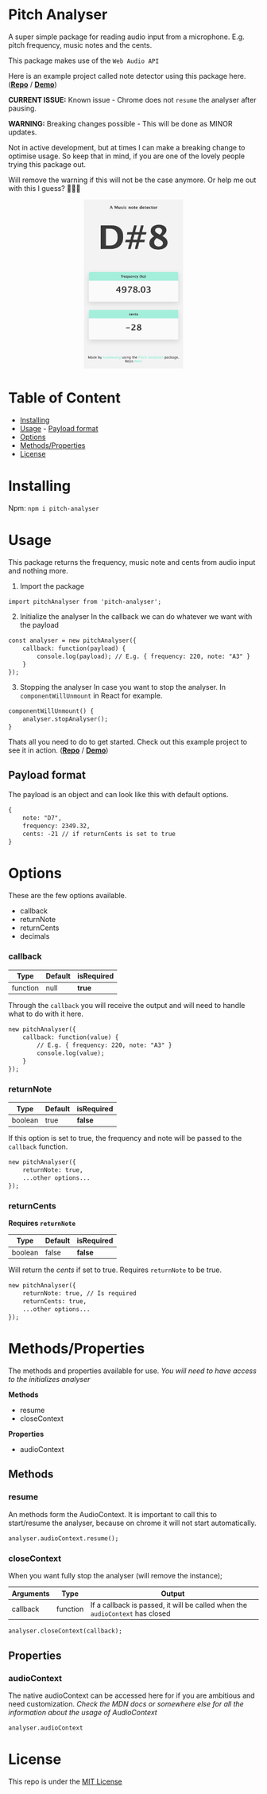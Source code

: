 # Pitch Analyser
A super simple package for reading audio input from a microphone. E.g. pitch frequency, music notes and the cents.

This package makes use of the `Web Audio API`

Here is an example project called note detector using this package here. (**[Repo](https://github.com/kyunwang/note-detector)** / **[Demo](https://kyunwang.github.io/note-detector/)**)

**CURRENT ISSUE:** Known issue - Chrome does not `resume` the analyser after pausing.

**WARNING:** Breaking changes possible - This will be done as MINOR updates.

Not in active development, but at times I can make a breaking change to optimise usage. So keep that in mind, if you are one of the lovely people trying this package out.

Will remove the warning if this will not be the case anymore. Or help me out with this I guess? 🤷🏻‍♂️

<p align="center">
	<img src="https://raw.githubusercontent.com/kyunwang/Repo-Images/master/pitch-analyser/note-detector%20example.png" alt="Demo image" width="200" height="340"/>
</p>

# Table of Content

-  [Installing](#installing)
-  [Usage](#usage) - [Payload format](#payload-format)
-  [Options](#options)
-  [Methods/Properties](#methods/properties)
-  [License](#license)

# Installing

Npm: `npm i pitch-analyser`

<!-- Download: link full | min ? (would it work?) -->

# Usage

This package returns the frequency, music note and cents from audio input and nothing more.

1. Import the package

```
import pitchAnalyser from 'pitch-analyser';
```

2. Initialize the analyser
   In the callback we can do whatever we want with the payload

```
const analyser = new pitchAnalyser({
	callback: function(payload) {
		console.log(payload); // E.g. { frequency: 220, note: "A3" }
	}
});
```

3. Stopping the analyser
   In case you want to stop the analyser. In `componentWillUnmount` in React for example.

```
componentWillUnmount() {
	analyser.stopAnalyser();
}
```

Thats all you need to do to get started. Check out this example project to see it in action. (**[Repo](https://github.com/kyunwang/note-detector)** / **[Demo](https://kyunwang.github.io/note-detector/)**)

## Payload format

The payload is an object and can look like this with default options.

```
{
	note: "D7",
	frequency: 2349.32,
	cents: -21 // if returnCents is set to true
}
```

# Options

These are the few options available.

-  callback
-  returnNote
-  returnCents
-  decimals

### callback

| Type     | Default | isRequired |
| -------- | ------- | ---------- |
| function | null    | **true**   |

Through the `callback` you will receive the output and will need to handle what to do with it here.

```
new pitchAnalyser({
	callback: function(value) {
		// E.g. { frequency: 220, note: "A3" }
		console.log(value);
	}
});
```

### returnNote

| Type    | Default | isRequired |
| ------- | ------- | ---------- |
| boolean | true    | **false**  |

If this option is set to true, the frequency and note will be passed to the `callback` function.

```
new pitchAnalyser({
	returnNote: true,
	...other options...
});
```

### returnCents

**Requires `returnNote`**

| Type    | Default | isRequired |
| ------- | ------- | ---------- |
| boolean | false   | **false**  |

Will return the _cents_ if set to true. Requires `returnNote` to be true.

```
new pitchAnalyser({
	returnNote: true, // Is required
	returnCents: true,
	...other options...
});
```

# Methods/Properties

The methods and properties available for use.
_You will need to have access to the initializes analyser_

**Methods**

-  resume
-  closeContext

**Properties**

-  audioContext

## Methods

### resume

An methods form the AudioContext. It is important to call this to start/resume the analyser, because on chrome it will not start automatically.

```
analyser.audioContext.resume();
```

### closeContext

When you want fully stop the analyser (will remove the instance);

| Arguments | Type     | Output                                                                        |
| --------- | -------- | ----------------------------------------------------------------------------- |
| callback  | function | If a callback is passed, it will be called when the `audioContext` has closed |

```
analyser.closeContext(callback);
```

## Properties

### audioContext

The native audioContext can be accessed here for if you are ambitious and need customization.
_Check the MDN docs or somewhere else for all the information about the usage of AudioContext_

```
analyser.audioContext
```

# License

This repo is under the [MIT License](https://github.com/kyunwang/pitch-analyser/blob/master/LICENSE)
